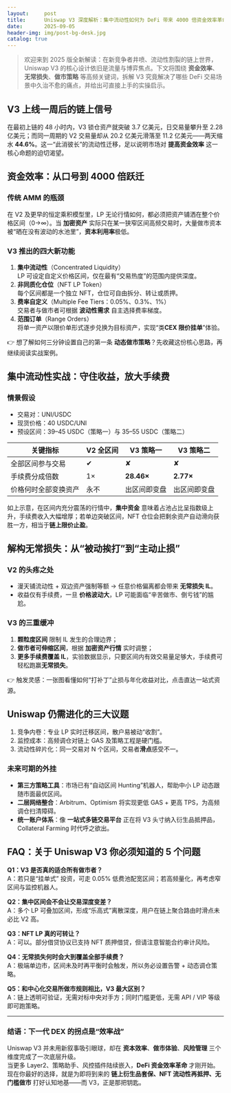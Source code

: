 ```yaml
---
layout:     post
title:      Uniswap V3 深度解析：集中流动性如何为 DeFi 带来 4000 倍资金效率革命
date:       2025-09-05
header-img: img/post-bg-desk.jpg
catalog: true
---
```


> 欢迎来到 2025 版全新解读：在新竞争者井喷、流动性割裂的链上世界，Uniswap V3 的核心设计依旧是流量与博弈焦点。下文将围绕 **资金效率**、**无常损失**、**做市策略** 等高频关键词，拆解 V3 究竟解决了哪些 DeFi 交易场景中久治不愈的痛点，并给出可直接上手的实操启示。

## V3 上线一周后的链上信号

在最初上链的 48 小时内，V3 锁仓资产就突破 3.7 亿美元，日交易量攀升至 2.28 亿美元；而同一周期的 V2 交易量却从 20.2 亿美元滑落至 11.2 亿美元——两天缩水 **44.6%**。这一“此消彼长”的流动性迁移，足以说明市场对 **提高资金效率** 这一核心命题的迫切渴望。

## 资金效率：从口号到 4000 倍跃迁

### 传统 AMM 的瓶颈

在 V2 及更早的恒定乘积模型里，LP 无论行情如何，都必须把资产铺洒在整个价格区间（0→∞）。当 **加密资产** 实际只在某一狭窄区间高频交易时，大量做市资本被“晒在没有波动的水池里”，**资本利用率**极低。

### V3 推出的四大新功能

1. **集中流动性**（Concentrated Liquidity）  
   LP 可设定自定义价格区间，仅在最有“交易热度”的范围内提供深度。  
2. **非同质化仓位**（NFT LP Token）  
   每个区间都是一个独立 NFT，仓位可自由拆分、转让或质押。  
3. **费率自定义**（Multiple Fee Tiers：0.05%、0.3%、1%）  
   交易者与做市者可根据 **波动性需求** 自主选择费率梯度。  
4. **范围订单**（Range Orders）  
   将单一资产以限价单形式逐步兑换为目标资产，实现“类**CEX 限价挂单**”体验。

👉 想了解如何三分钟设置自己的第一条 **动态做市策略**？先收藏这份核心思路，再继续阅读实战案例。

## 集中流动性实战：守住收益，放大手续费

### 情景假设

- 交易对：UNI/USDC  
- 现货价格：40 USDC/UNI  
- 预设区间：39–45 USDC（策略一）与 35–55 USDC（策略二）

| 关键指标 | V2 全区间 | V3 策略一 | V3 策略二 |
|---------|-----------|-----------|-----------|
| 全部区间参与交易 | ✔ | ✘ | ✘ |
| 手续费分成倍数 | 1× | **28.46×** | **2.77×** |
| 价格何时全部变换资产 | 永不 | 出区间即变盘 | 出区间即变盘 |

如上示意，在区间内充分震荡的行情中，**集中资金** 意味着占池占比呈指数级上升，手续费收入大幅增厚；若单边突破区间，NFT 仓位会把剩余资产自动滑向获胜一方，相当于**链上限价止盈**。

## 解构无常损失：从“被动挨打”到“主动止损”

### V2 的头疼之处

- 漫天铺流动性 + 双边资产强制等额 → 任意价格偏离都会带来 **无常损失 IL**。  
- 收益仅有手续费，一旦 **价格波动大**，LP 可能面临“辛苦做市、倒亏钱”的尴尬。

### V3 的三重缓冲

1. **颗粒度区间** 限制 IL 发生的合理边界；  
2. **做市者可伸缩区间**，根据 **加密资产行情** 实时调整；  
3. **更多手续费覆盖 IL**，实验数据显示，只要区间内有效交易量足够大，手续费可轻松跑赢**无常损失**。

👉 触发灵感：一张图看懂如何“打补丁”止损与年化收益对比，点击直达一站式资源。

## Uniswap 仍需进化的三大议题

1. 竞争内卷：专业 LP 实时迁移区间，散户易被动“收割”。  
2. 监控成本：高频调仓对链上 GAS 及策略工程是硬门槛。  
3. 流动性碎片化：同一交易对 N 个区间，交易者**滑点**感受不一。

### 未来可期的外挂

- **第三方策略工具**：市场已有“自动区间 Hunting”机器人，帮助中小 LP 动态跟随市面最优区间。  
- **二层网络整合**：Arbitrum、Optimism 将实现更低 GAS + 更高 TPS，为高频调仓扫清障碍。  
- **统一账户体系**：像 **一站式多链交易平台** 正在将 V3 头寸纳入衍生品抵押品，Collateral Farming 时代呼之欲出。

## FAQ：关于 Uniswap V3 你必须知道的 5 个问题

**Q1：V3 是否真的适合所有做市者？**  
A：若只是“挂单式” 投资，可走 0.05% 低费池配宽区间；若高频量化，再考虑窄区间与监控机器人。

**Q2：集中区间会不会让交易深度变差？**  
A：多个 LP 可叠加区间，形成“乐高式”离散深度，用户在链上聚合路由时滑点未必比 V2 高。

**Q3：NFT LP 真的可转让？**  
A：可以。部分借贷协议已支持 NFT 质押借贷，但请注意智能合约审计风险。

**Q4：无常损失何时会大到覆盖全部手续费？**  
A：极端单边市，区间未及时再平衡时会触发，所以务必设置告警 + 动态调仓策略。

**Q5：和中心化交易所做市规则相比，V3 最大区别？**  
A：链上透明可验证，无需对标中央对手方；同时门槛更低，无需 API / VIP 等级即可跑策略。

---

### 结语：下一代 DEX 的拐点是“效率战”

Uniswap V3 并未用新叙事吸引眼球，却在 **资本效率**、**做市体验**、**风险管理** 三个维度完成了一次底层升级。  
当更多 Layer2、策略助手、风控插件陆续嵌入，**DeFi 资金效率革命** 才刚开始。现在你最好的选择，就是为即将到来的 **链上衍生品套保、NFT 流动性再抵押、无门槛做市** 打好认知地基——而 V3，正是那把钥匙。